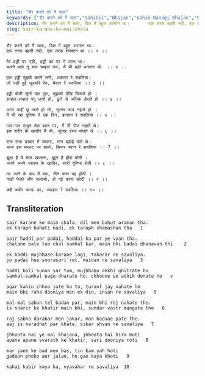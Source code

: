 ```yaml
---
title: "सैर करने को मै चला"
keywords: ["सैर करने को मै चला","Sahibji","Bhajan","Sahib Bandgi Bhajan","Sant Kabir Bhajan","bhajan lyrics","साहिब बंदगी भजन","भजन"]
description: सैर करने को मैं चला, दिल में बहुत अरमान था।       एक तरफ बहती नदी, एक तरफ शमशान था ।। १ ।।          पैर हड्डी पर पड़ी, हड्ड़ी का पर ये व्यान था।
slug: sair-karane-ko-mai-chala
---
```


  
    सैर करने को मैं चला, दिल में बहुत अरमान था।  
    एक तरफ बहती नदी, एक तरफ शमशान था ।। १ ।।  
  
    पैर हड्डी पर पड़ी, हड्ड़ी का पर ये व्यान था।  
    चलने बाले तू चल सम्हल कर, मैं भी बड़ी धनवान थी  ।। २ ।।  
  
    एक हड्डी मुझसे करने लगी, तकरार रे सवलिया।  
    जो पड़ी हुई सूरसरि रेत, मैदान रे सवलिया ।। ३ ।।  
  
    हड्डी बोली सुनों यार तुम, मुझको देखि घित्राते हो ।  
    सम्हल-सम्हल पगु धरते हो, छूने से अधिक डेराते हो ।। ४ ।।  
  
    अगर कहीं छू जाते हो तो, तुरन्त जाय नहाते हो ।  
    मैं भी रहा दूनिया में एक दिन, इन्सान रे सवलिया ।। ५ ।।  
  
    मल-मल साबुन तेल बदन पर, मैं भी रोज नहाते थे।  
    इस शरीर के खातीर मैं भी, सुन्दर वस्त्र मंगाते थे ।। ६ ।।  
  
    राज सभा दरबार में जाकर, मान बड़ाई पाते थे।  
    आज इस मरधट पर खाते, सिकर श्वान रे सवलिया ।। 7 ।।  
      
    झूठा है ये माल खजाना, झूठा है हीरा मोती ।  
    अपने अपने स्वारथ के खातिर, सारी दूनिया रोती ।। ८ ।।  
  
    मर जाने के बाद में बस, तीन काम यह होती ।  
    गाड़ों फेको और जलाओ, हो गई काया खोटी ।। ९ ।।  
  
    कहै कबीर काया का, व्यवहार रे सवलिया ।। १० ।।  


## Transliteration

  
    sair karane ko main chala, dil men bahut araman tha.  
    ek taraph bahati nadi, ek taraph shamashan tha   1    
  
    pair haddi par padai, haddai ka par ye vyan tha.  
    chalane bale too chal samhal kar, main bhi badai dhanavan thi    2    
  
    ek haddi mujhhase karane lagi, takarar re savaliya.  
    jo padai hue soorasari ret, maidan re savaliya   3    
  
    haddi boli sunon yar tum, mujhhako dekhi ghitrate ho  
    samhal-samhal pagu dharate ho, chhoone se adhik derate ho   ४    
  
    agar kahin chhoo jate ho to, turant jay nahate ho  
    main bhi raha dooniya men ek din, insan re savaliya   5    
  
    mal-mal sabun tel badan par, main bhi roj nahate the.  
    is sharir ke khatir main bhi, sundar vastr mangate the   6    
  
    raj sabha darabar men jakar, man badaae pate the.  
    aaj is maradhat par khate, sikar shvan re savaliya   7    
      
    jhhoota hai ye mal khajana, jhhoota hai hira moti  
    apane apane svarath ke khatir, sari dooniya roti   8    
  
    mar jane ke bad men bas, tin kam yah hoti  
    gadaon pheko aur jalao, ho gae kaya khoti   9    
  
    kahai kabir kaya ka, vyavahar re savaliya  10   

  